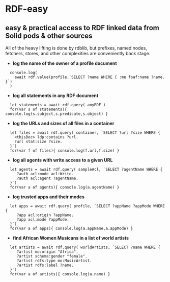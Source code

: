 # RDF-easy

## easy & practical access to RDF linked data from Solid pods & other sources

All of the heavy lifting is done by rdblib, but prefixes, named nodes,
fetchers, stores, and other complexities are conveniently back stage.

- **log the name of the owner of a profile document**
```
  console.log( 
    await rdf.value(profile,`SELECT ?name WHERE { :me foaf:name ?name. }`) 
  )
```
- **log all statements in any RDF document**
```
  let statements = await rdf.query( anyRDF )
  for(var s of statements){ console.log(s.subject,s.predicate,s.object) }
```
- **log the URLs and sizes of all files in a container**
```
  let files = await rdf.query( container, `SELECT ?url ?size WHERE {
    <thisDoc> ldp:contains ?url. 
    ?url stat:size ?size.
  }`)
  for(var f of files){ console.log(f.url,f.size) }
```
- **log all agents with write access to a given URL**
```
  let agents = await rdf.query( sampleAcl, `SELECT ?agentName WHERE { 
     ?auth acl:mode acl:Write.
     ?auth acl:agent ?agentName.
  }`)
  for(var a of agents){ console.log(a.agentName) }
```
- **log trusted apps and their modes**
```
  let apps = await rdf.query( profile, `SELECT ?appName ?appMode WHERE { 
     ?app acl:origin ?appName. 
     ?app acl:mode ?appMode.
  }`)
  for(var a of apps){ console.log(a.appName,a.appMode) }
```
- **find African Women Musicans in a list of world artists**
```
  let artists = await rdf.query( worldArtists, `SELECT ?name WHERE { 
     ?artist mo:origin "Africa".
     ?artist schema:gender "female".
     ?artist rdfs:type mo:MusicArtist.
     ?artist rdfs:label ?name.
  }`)
  for(var a of artists){ console.log(a.name) }
```
